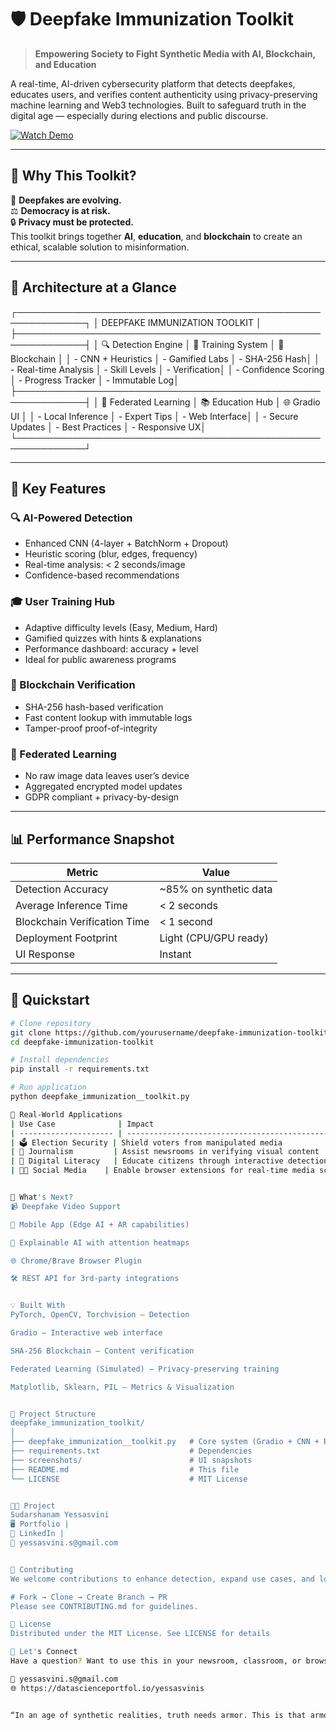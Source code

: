 # 🛡️ Deepfake Immunization Toolkit

> **Empowering Society to Fight Synthetic Media with AI, Blockchain, and Education**

A real-time, AI-driven cybersecurity platform that detects deepfakes, educates users, and verifies content authenticity using privacy-preserving machine learning and Web3 technologies. Built to safeguard truth in the digital age — especially during elections and public discourse.

[![Watch Demo](https://img.shields.io/badge/🎬-Watch%20Demo%20Video-blue)](invideo-ai-1080%20Deepfake%20Immunization%20Toolkit%20Explainers%202025-07-02.mp4)

---

## 🚀 Why This Toolkit?

🧠 **Deepfakes are evolving.**  
⚖️ **Democracy is at risk.**  
🔒 **Privacy must be protected.**  
This toolkit brings together **AI**, **education**, and **blockchain** to create an ethical, scalable solution to misinformation.

---

## 🧱 Architecture at a Glance

┌─────────────────────────────────────────────────────────────┐
│ DEEPFAKE IMMUNIZATION TOOLKIT │
├─────────────────────────────────────────────────────────────┤
│ 🔍 Detection Engine │ 🎯 Training System │ 🔐 Blockchain │
│ - CNN + Heuristics │ - Gamified Labs │ - SHA-256 Hash│
│ - Real-time Analysis │ - Skill Levels │ - Verification│
│ - Confidence Scoring │ - Progress Tracker │ - Immutable Log│
├─────────────────────────────────────────────────────────────┤
│ 🤝 Federated Learning │ 📚 Education Hub │ 🌐 Gradio UI │
│ - Local Inference │ - Expert Tips │ - Web Interface│
│ - Secure Updates │ - Best Practices │ - Responsive UX│
└─────────────────────────────────────────────────────────────┘



---

## 🌟 Key Features

### 🔍 AI-Powered Detection
- Enhanced CNN (4-layer + BatchNorm + Dropout)
- Heuristic scoring (blur, edges, frequency)
- Real-time analysis: < 2 seconds/image
- Confidence-based recommendations

### 🎓 User Training Hub
- Adaptive difficulty levels (Easy, Medium, Hard)
- Gamified quizzes with hints & explanations
- Performance dashboard: accuracy + level
- Ideal for public awareness programs

### 🔐 Blockchain Verification
- SHA-256 hash-based verification
- Fast content lookup with immutable logs
- Tamper-proof proof-of-integrity

### 🤝 Federated Learning
- No raw image data leaves user’s device
- Aggregated encrypted model updates
- GDPR compliant + privacy-by-design

---

## 📊 Performance Snapshot

| Metric                        | Value                         |
|------------------------------|-------------------------------|
| Detection Accuracy           | ~85% on synthetic data        |
| Average Inference Time       | < 2 seconds                   |
| Blockchain Verification Time | < 1 second                    |
| Deployment Footprint         | Light (CPU/GPU ready)         |
| UI Response                  | Instant                       |

---

## 🔧 Quickstart

```bash
# Clone repository
git clone https://github.com/yourusername/deepfake-immunization-toolkit.git
cd deepfake-immunization-toolkit

# Install dependencies
pip install -r requirements.txt

# Run application
python deepfake_immunization__toolkit.py

🎯 Real-World Applications
| Use Case              | Impact                                                 |
| --------------------- | ------------------------------------------------------ |
| 🗳️ Election Security | Shield voters from manipulated media                   |
| 📰 Journalism         | Assist newsrooms in verifying visual content           |
| 🧠 Digital Literacy   | Educate citizens through interactive detection games   |
| 👩‍💻 Social Media    | Enable browser extensions for real-time media scrutiny |


🔮 What's Next?
📹 Deepfake Video Support

📱 Mobile App (Edge AI + AR capabilities)

🧠 Explainable AI with attention heatmaps

🌐 Chrome/Brave Browser Plugin

🛠️ REST API for 3rd-party integrations


💡 Built With
PyTorch, OpenCV, Torchvision — Detection

Gradio — Interactive web interface

SHA-256 Blockchain — Content verification

Federated Learning (Simulated) — Privacy-preserving training

Matplotlib, Sklearn, PIL — Metrics & Visualization


📁 Project Structure
deepfake_immunization_toolkit/
│
├── deepfake_immunization__toolkit.py   # Core system (Gradio + CNN + Blockchain)
├── requirements.txt                    # Dependencies
├── screenshots/                        # UI snapshots
├── README.md                           # This file
└── LICENSE                             # MIT License


👩‍💻 Project 
Sudarshanam Yessasvini
🖥️ Portfolio |
🔗 LinkedIn |
📧 yessasvini.s@gmail.com


🤝 Contributing
We welcome contributions to enhance detection, expand use cases, and localize training modules.

# Fork → Clone → Create Branch → PR
Please see CONTRIBUTING.md for guidelines.

📄 License
Distributed under the MIT License. See LICENSE for details

💬 Let's Connect
Have a question? Want to use this in your newsroom, classroom, or browser extension?

📩 yessasvini.s@gmail.com
🌐 https://datascienceportfol.io/yessasvinis


“In an age of synthetic realities, truth needs armor. This is that armor.”





